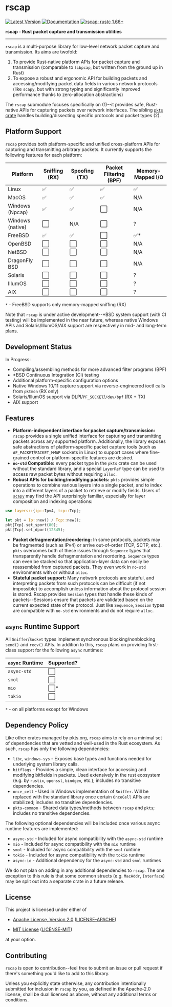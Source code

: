 # rscap

[![Latest Version]][crates.io] [![Documentation]][docs.rs] [![rscap: rustc 1.66+]][Rust 1.66]

[Latest Version]: https://img.shields.io/crates/v/rscap.svg
[crates.io]: https://crates.io/crates/rscap
[rscap: rustc 1.66+]: https://img.shields.io/badge/MSRV-rustc_1.66+-blue.svg
[Rust 1.66]: https://blog.rust-lang.org/2022/11/03/Rust-1.66.0.html
[Documentation]: https://docs.rs/rscap/badge.svg
[docs.rs]: https://docs.rs/rscap/

**rscap - Rust packet capture and transmission utilities**

---

`rscap` is a multi-purpose library for low-level network packet capture and transmission. Its aims are twofold:

1. To provide Rust-native platform APIs for packet capture and transmission (comparable to `libpcap`, but written from the ground up in Rust)
2. To expose a robust and ergonomic API for building packets and accessing/modifying packet data fields in various network protocols (like `scapy`, but with strong typing and significantly improved performance thanks to zero-allocation abstractions)

The `rscap` submodule focuses specifically on (1)--it provides safe, Rust-native APIs for capturing packets over network interfaces. 
The sibling [`pkts` crate](https://github.com/pkts-rs/pkts) handles building/dissecting specific protocols and packet types (2).

## Platform Support

`rscap` provides both platform-specific and unified cross-platform APIs for capturing and
transmitting arbitrary packets. It currently supports the following features for each platform:

| Platform         | Sniffing (RX) | Spoofing (TX) | Packet Filtering (BPF) | Memory-Mapped I/O |
| ---------------- | ------------- | ------------- | ---------------------- | ----------------- |
| Linux            | ✅            | ✅            | ✅                     | ✅                |
| MacOS            | ✅            | ✅            | ✅                     | N/A               |
| Windows (Npcap)  | ✅            | ✅            | ⬜                     | N/A               |
| Windows (native) | ⬜            | N/A           | ⬜                     | ?                 |
| FreeBSD          | ✅            | ✅            | ⬜                     | ✅*               |
| OpenBSD          | ⬜            | ⬜            | ⬜                     | N/A               |
| NetBSD           | ⬜            | ⬜            | ⬜                     | N/A               |
| DragonFly BSD    | ⬜            | ⬜            | ⬜                     | N/A               |
| Solaris          | ⬜            | ⬜            | ⬜                     | ?                 |
| IllumOS          | ⬜            | ⬜            | ⬜                     | ?                 |
| AIX              | ⬜            | ⬜            | ⬜                     | ?                 |

`*` - FreeBSD supports only memory-mapped sniffing (RX)

Note that `rscap` is under active development--*BSD system support (with CI testing) will be implemented in the near future, whereas native Windows APIs and Solaris/IllumOS/AIX support are respectively in mid- and long-term plans.

## Development Status

In Progress:
- Compiling/assembling methods for more advanced filter programs (BPF)
- *BSD Continuous Integration (CI) testing
- Additional platform-specific configuration options
- Native Windows 10/11 capture support via reverse-engineered ioctl calls from `pktmon` (RX only)
- Solaris/IllumOS support via DLPI/`PF_SOCKET`/`/dev/bpf` (RX + TX)
- AIX support

## Features

- **Platform-independent interface for packet capture/transmission:** `rscap` provides a single unified interface for capturing and transmitting packets across any supported platform. Additionally, the library exposes safe abstractions of platform-specific packet capture tools (such as `AF_PACKET`/`PACKET_MMAP` sockets in Linux) to support cases where fine-grained control or platform-specific features are desired.
- **`no-std` Compatible:** every packet type in the `pkts` crate can be used without the standard library, and a special `LayerRef` type can be used to access raw packet bytes without requiring `alloc`.
- **Robust APIs for building/modifying packets:** `pkts` provides simple operations to combine various layers into a single packet, and to index into a different layers of a packet to retrieve or modify fields. Users of [`scapy`](https://github.com/ecdev/scapy) may find the API surprisingly familiar, especially for layer composition and indexing operations:

```rust
use layers::{ip::Ipv4, tcp::Tcp};

let pkt = Ip::new() / Tcp::new();
pkt[Tcp].set_sport(80);
pkt[Tcp].set_dport(12345);
```

- **Packet defragmentation/reordering:** In some protocols, packets may be fragmented (such as IPv4) or arrive out-of-order (TCP, SCTP, etc.). `pkts` overcomes both of these issues through `Sequence` types that transparently handle defragmentation and reordering. `Sequence` types can even be stacked so that application-layer data can easily be reassembled from captured packets. They even work in `no-std` environments with or without `alloc`.
- **Stateful packet support:** Many network protocols are stateful, and interpreting packets from such protocols can be difficult (if not impossible) to accomplish unless information about the protocol session is stored. Rscap provides `Session` types that handle these kinds of packets--Sessions ensure that packets are validated based on the current expected state of the protocol. Just like `Sequence`, `Session` types are compatible with `no-std` environments and do not require `alloc`.

## `async` Runtime Support

All `Sniffer`/`Socket` types implement synchronous blocking/nonblocking `send()` and `recv()` APIs.
In addition to this, `rscap` plans on providing first-class support for the following `async`
runtimes:

| `async` Runtime | Supported? |
| --------------- | ---------- |
| `async-std`     | ⬜         |
| `smol`          | ⬜         |
| `mio`           | ⬜*        |
| `tokio`         | ⬜         |

`*` - on all platforms except for Windows

## Dependency Policy

Like other crates managed by pkts.org, `rscap` aims to rely on a minimal set of dependencies
that are vetted and well-used in the Rust ecosystem. As such, `rscap` has only the following
dependencies:

* `libc`, `windows-sys` - Exposes base types and functions needed for underlying system library calls.
* `bitflags` - Provides a simple, clean interface for accessing and modifying bitfields in packets.
Used extensively in the rust ecosystem (e.g. by `rustix`, `openssl`, `bindgen`, etc.); includes no transitive dependencies.
* `once_cell` - Used in Windows implementation of `Sniffer`. Will be replaced with the standard
library once certain `OnceCell` APIs are stabilized; includes no transitive dependencies.
* `pkts-common` - Shared data types/methods between `rscap` and `pkts`; includes no transitive dependencies.

The following optional dependencies will be included once various async runtime features are implemented:
* `async-std` - Included for async compatibility with the `async-std` runtime
* `mio` - Included for async compatibility with the `mio` runtime
* `smol` - Included for async compatibility with the `smol` runtime
* `tokio` - Included for async compatibility with the `tokio` runtime
* `async-io` - Additional dependency for the `async-std` and `smol` runtimes

We do not plan on adding in any additional dependencies to `rscap`. The one exception to this
rule is that some common structs (e.g. `MacAddr`, `Interface`) may be split out into a separate
crate in a future release.

## License

This project is licensed under either of

* [Apache License, Version 2.0](https://www.apache.org/licenses/LICENSE-2.0)
  ([LICENSE-APACHE](https://github.com/rust-lang/libc/blob/HEAD/LICENSE-APACHE))

* [MIT License](https://opensource.org/licenses/MIT)
  ([LICENSE-MIT](https://github.com/rust-lang/libc/blob/HEAD/LICENSE-MIT))

at your option.

## Contributing

`rscap` is open to contribution--feel free to submit an issue or pull request if there's
something you'd like to add to this library.

Unless you explicitly state otherwise, any contribution intentionally submitted for inclusion in
`rscap` by you, as defined in the Apache-2.0 license, shall be dual licensed as above, without
any additional terms or conditions.
